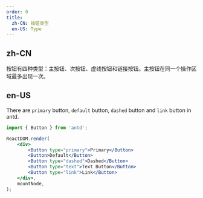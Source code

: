 ```yaml
---
order: 0
title:
  zh-CN: 按钮类型
  en-US: Type
---
```


## zh-CN

按钮有四种类型：主按钮、次按钮、虚线按钮和链接按钮。主按钮在同一个操作区域最多出现一次。

## en-US

There are `primary` button, `default` button, `dashed` button and `link` button in antd.

```jsx
import { Button } from 'antd';

ReactDOM.render(
	<div>
		<Button type="primary">Primary</Button>
		<Button>Default</Button>
		<Button type="dashed">Dashed</Button>
		<Button type="text">Text Button</Button>
		<Button type="link">Link</Button>
	</div>,
	mountNode,
);
```
